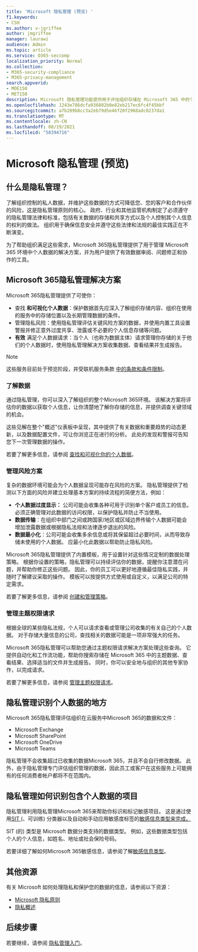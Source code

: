 ```yaml
---
title: 'Microsoft 隐私管理 (预览) '
f1.keywords:
- CSH
ms.author: v-jgriffee
author: jmgriffee
manager: laurawi
audience: Admin
ms.topic: article
ms.service: O365-seccomp
localization_priority: Normal
ms.collection:
- M365-security-compliance
- M365-privacy-management
search.appverid:
- MOE150
- MET150
description: Microsoft 隐私管理功能提供用于评估组织存储在 Microsoft 365 中的个人数据的解决方案，并帮助您识别和修正隐私风险。
ms.openlocfilehash: 1243e786dcfa936802b0e82eb217ec6fc4f45bbf
ms.sourcegitcommit: a7b289b8cc3a2eb79d5e46f20f2968adc0237da1
ms.translationtype: MT
ms.contentlocale: zh-CN
ms.lasthandoff: 08/19/2021
ms.locfileid: "58394716"
---
```

# <a name="microsoft-privacy-management-preview"></a>Microsoft 隐私管理 (预览) 

## <a name="what-is-privacy-management"></a>什么是隐私管理？

了解组织控制的私人数据，并维护这些数据的方式可降低您、您的客户和合作伙伴的风险，这是隐私管理原则的核心。 政府、行业和其他监管机构制定了必须遵守的隐私管理法律和标准，包括有关数据的存储和共享方式以及个人控制其个人信息的权利的做法。 组织用于确保信息安全并遵守这些法律和法规的最佳实践正在不断演变。

为了帮助组织满足这些需求，Microsoft 365隐私管理提供了用于管理 Microsoft 365 环境中个人数据的解决方案，并为用户提供了有效数据审阅、问题修正和协作的工具。

## <a name="microsoft-365-privacy-management-solutions"></a>Microsoft 365隐私管理解决方案

Microsoft 365隐私管理提供了可使你：

- 查找 **和可视化个人数据**：保护数据首先应深入了解组织存储内容、组织在使用的服务中的存储位置以及长期管理数据的条件。
- 管理隐私风险：使用隐私管理评估关键风险方案的数据，并使用内置工具设置警报并修正意外过度共享、泄露或不必要的个人信息存储等问题。
- **有效** 满足个人数据请求：当个人（也称为数据主体）请求管理你存储的关于他们的个人数据时，使用隐私管理解决方案收集数据、查看结果并生成报告。

> [!NOTE]
> 这些服务目前处于预览阶段，并受联机服务条款 [中的条款和条件限制](https://www.microsoft.com/en-us/licensing/product-licensing/products)。

### <a name="understand-your-data"></a>了解数据

通过隐私管理，你可以深入了解组织的整个Microsoft 365环境。 该解决方案将评估你的数据以获取个人信息，让你清楚地了解你存储的信息，并提供调查关键领域的机会。

这些见解在整个"概述"仪表板中呈现，其中提供了有关数据和重要趋势的动态更新，以及数据配置文件，可让你浏览正在进行的分析。 此处的发现和警报可告知您下一次管理数据的操作。

若要了解更多信息，请参阅 [查找和可视化你的个人数据](privacy-management-data-profile.md)。

### <a name="manage-risk-scenarios"></a>管理风险方案

复杂的数据环境可能会为个人数据呈现可能存在风险的方案。 隐私管理提供了检测以下方面的风险并建立处理基本方案的持续流程的简便方法，例如：

- **个人数据过度显示：** 公司可能会收集各种可用于识别单个客户或员工的信息。 必须正确管理对此数据的访问权限，以保护隐私并防止不当使用。
- **数据传输**：在组织中部门之间或跨国家/地区或区域边界传输个人数据可能会增加泄露数据或根据隐私法规和法律逐步退出的风险。
- **数据最小化**：公司可能会收集多余信息或将其保留超过必要时间，从而导致存储未使用的个人数据。 应最小化此数据以帮助防止隐私风险。

Microsoft 365隐私管理提供了内置模板，用于设置针对这些情况定制的数据处理策略。 根据你设置的策略，隐私管理可以持续评估你的数据，提醒你注意潜在问题，并帮助你修正这些问题。 因此，你的员工可以更好地遵循最佳隐私实践，并随时了解建议采取的操作。 模板可以按提供方式使用或自定义，以满足公司的特定需求。

若要了解更多信息，请参阅 [创建和管理策略](privacy-management-policies.md)。

### <a name="manage-subject-rights-requests"></a>管理主题权限请求

根据全球的某些隐私法规，个人可以请求查看或管理公司收集的有关自己的个人数据。 对于存储大量信息的公司，查找相关的数据可能是一项非常强大的任务。

Microsoft 365隐私管理可以帮助您通过主题权限请求解决方案处理这些查询。 它提供自动化和工作流功能，帮助你搜索存储在 Microsoft 365 中的主题数据、查看结果、选择适当的文件并生成报告。 同时，你可以安全地与组织的其他专家协作，以完成请求。

若要了解更多信息，请参阅 [管理主题权限请求](privacy-management-subject-rights-requests.md)。

## <a name="where-privacy-management-identifies-personal-data"></a>隐私管理识别个人数据的地方

Microsoft 365隐私管理评估组织在云服务中Microsoft 365的数据和文件：

- Microsoft Exchange
- Microsoft SharePoint
- Microsoft OneDrive
- Microsoft Teams

隐私管理不会收集超过已收集的数据Microsoft 365，并且不会自行修改数据。 此外，由于隐私管理专门评估组织管理的数据，因此员工或客户在这些服务上可能拥有的任何消费者帐户都将不在范围内。

## <a name="how-privacy-management-identifies-items-with-personal-data"></a>隐私管理如何识别包含个人数据的项目

隐私管理利用隐私管理Microsoft 365来帮助你标识和标记敏感项目。 这是通过使用[SIT ](sensitive-information-type-learn-about.md) (、可训练) 分类器以及自动和手动应用敏感度标签的[敏感信息类型来完成。](sensitivity-labels.md) [](classifier-learn-about.md)

SIT (的) 类型是 Microsoft 数据分类支持的数据类型。 例如，这些数据类型包括个人的个人信息，如姓名、地址或社会保险号码。

若要详细了解如何Microsoft 365敏感信息，请参阅了解[敏感信息类型](sensitive-information-type-learn-about.md)。

## <a name="additional-resources"></a>其他资源

有关 Microsoft 如何处理隐私和保护您的数据的信息，请参阅以下资源：

- [Microsoft 隐私原则](https://www.microsoft.com/en-us/trust-center/privacy)
- [隐私概述](/compliance/assurance/assurance-privacy)

## <a name="next-steps"></a>后续步骤

若要继续，请参阅 [隐私管理入门](privacy-management-setup.md)。
